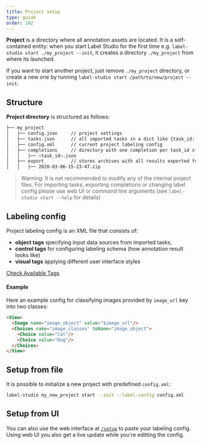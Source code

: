 ```yaml
---
title: Project setup
type: guide
order: 102
---
```


**Project** is a directory where all annotation assets are located. It is a self-contained entity: when you start Label Studio for the first time e.g. `label-studio start ./my_project --init`,
it creates a directory `./my_project` from where its launched.

If you want to start another project, just remove `./my_project` directory, or create a new one by running `label-studio start /path/to/new/project --init`.

## Structure

**Project directory** is structured as follows:

```bash
├── my_project
│   ├── config.json     // project settings
│   ├── tasks.json      // all imported tasks in a dict like {task_id: task}
│   ├── config.xml      // current project labeling config
│   ├── completions     // directory with one completion per task_id stored in one file
│   │   ├── <task_id>.json
│   ├── export          // stores archives with all results exported form web UI 
│   │   ├── 2020-03-06-15-23-47.zip
```

> Warning: It is not recommended to modify any of the internal project files. For importing tasks, exporting completions or changing label config please use web UI or command line arguments (see `label-studio start --help` for details)

## Labeling config

Project labeling config is an XML file that consists of:

- **object tags** specifying input data sources from imported tasks,
- **control tags** for configuring labeling schema (how annotation result looks like)
- **visual tags** applying different user interface styles

<a class="button" href="/tags">Check Available Tags</a>

#### Example

Here an example config for classifying images provided by `image_url` key into two classes:

```html
<View>
  <Image name="image_object" value="$image_url"/>
  <Choices name="image_classes" toName="image_object">
    <Choice value="Cat"/>
    <Choice value="Dog"/>
  </Choices>
</View>
```

## Setup from file

It is possible to initialize a new project with predefined `config.xml`:

```bash
label-studio my_new_project start --init --label-config config.xml
```

## Setup from UI

You can also use the web interface at [`/setup`](http://localhost:8080/setup) to paste your labeling config. Using web UI you also get a live update while you're editting the config.
